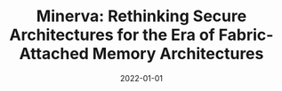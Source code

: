 ---
title: "Minerva: Rethinking Secure Architectures for the Era of Fabric-Attached Memory Architectures"
collection: publications
permalink: /publication/2022-01-01-Minerva-Rethinking-Secure-Architectures-for-the-Era-of-Fabric-Attached-Memory-Architectures
date: 2022-01-01
venue: 'In the proceedings of 2022 IEEE International Parallel and Distributed Processing Symposium, IPDPS 2022, Lyon, France, May 30 - June 3, 2022'
paperurl: 'https://doi.org/10.1109/IPDPS53621.2022.00033'
citation: ' Mazen Al-Wadi,  Rujia Wang,  David Mohaisen,  Clayton Hughes,  Simon Hammond,  Amro Awad, &quot;Minerva: Rethinking Secure Architectures for the Era of Fabric-Attached Memory Architectures.&quot; In the proceedings of 2022 IEEE International Parallel and Distributed Processing Symposium, IPDPS, Lyon, France, 2022.'
---